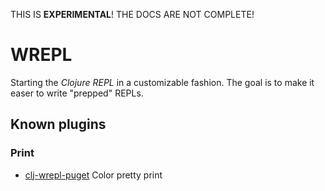 THIS IS **EXPERIMENTAL**!  THE DOCS ARE NOT COMPLETE!

# WREPL

Starting the *Clojure REPL* in a customizable fashion.  The goal is to make it
easer to write "prepped" REPLs.


## Known plugins

### Print

- [clj-wrepl-puget](https://github.com/christoph-frick/clj-wrepl-puget) Color pretty print
